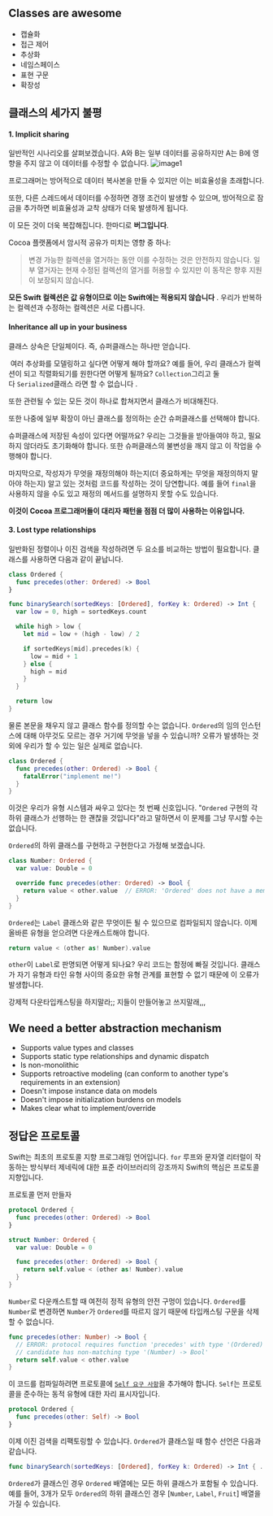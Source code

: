 ## Classes are awesome
* 캡슐화
* 접근 제어
* 추상화
* 네임스페이스
* 표현 구문
* 확장성
## 클래스의 세가지 불평
#### 1. Implicit sharing
일반적인 시나리오를 살펴보겠습니다. A와 B는 일부 데이터를 공유하지만 A는 B에 영향을 주지 않고 이 데이터를 수정할 수 없습니다.
![image1](https://www.wwdcnotes.com/images/notes/wwdc15/408/problem_implicit_sharing.png)

프로그래머는 방어적으로 데이터 복사본을 만들 수 있지만 이는 비효율성을 초래합니다.

또한, 다른 스레드에서 데이터를 수정하면 경쟁 조건이 발생할 수 있으며, 방어적으로 잠금을 추가하면 비효율성과 교착 상태가 더욱 발생하게 됩니다.

이 모든 것이 더욱 복잡해집니다. 한마디로 **버그입니다**.

Cocoa 플랫폼에서 암시적 공유가 미치는 영향 중 하나:

> 변경 가능한 컬렉션을 열거하는 동안 이를 수정하는 것은 안전하지 않습니다. 일부 열거자는 현재 수정된 컬렉션의 열거를 허용할 수 있지만 이 동작은 향후 지원이 보장되지 않습니다.

**모든 Swift 컬렉션은 값 유형이므로 이는 Swift에는 적용되지 않습니다** . 우리가 반복하는 컬렉션과 수정하는 컬렉션은 서로 다릅니다.
#### Inheritance all up in your business
클래스 상속은 단일체이다. 즉, 슈퍼클래스는 하나만 얻습니다.

 여러 추상화를 모델링하고 싶다면 어떻게 해야 할까요? 예를 들어, 우리 클래스가 컬렉션이 되고 직렬화되기를 원한다면 어떻게 될까요? `Collection`그리고 둘 다 `Serialized`클래스 라면 할 수 없습니다 .

또한 관련될 수 있는 모든 것이 하나로 합쳐지면서 클래스가 비대해진다.

또한 나중에 일부 확장이 아닌 클래스를 정의하는 순간 슈퍼클래스를 선택해야 합니다.

슈퍼클래스에 저장된 속성이 있다면 어떨까요? 우리는 그것들을 받아들여야 하고, 필요하지 않더라도 초기화해야 합니다. 또한 슈퍼클래스의 불변성을 깨지 않고 이 작업을 수행해야 합니다.

마지막으로, 작성자가 무엇을 재정의해야 하는지(더 중요하게는 무엇을 재정의하지 말아야 하는지) 알고 있는 것처럼 코드를 작성하는 것이 당연합니다. 예를 들어 `final`을 사용하지 않을 수도 있고 재정의 메서드를 설명하지 못할 수도 있습니다.

**이것이 Cocoa 프로그래머들이 대리자 패턴을 점점 더 많이 사용하는 이유입니다.**
#### 3. Lost type relationships
일반화된 정렬이나 이진 검색을 작성하려면 두 요소를 비교하는 방법이 필요합니다. 클래스를 사용하면 다음과 같이 끝납니다.
```swift
class Ordered {
  func precedes(other: Ordered) -> Bool
}

func binarySearch(sortedKeys: [Ordered], forKey k: Ordered) -> Int {
  var low = 0, high = sortedKeys.count

  while high > low {
    let mid = low + (high - low) / 2

    if sortedKeys[mid].precedes(k) {
      low = mid + 1
    } else {
      high = mid
    }
  }

  return low
}
```

물론 본문을 채우지 않고 클래스 함수를 정의할 수는 없습니다. `Ordered`의 임의 인스턴스에 대해 아무것도 모르는 경우 거기에 무엇을 넣을 수 있습니까? 오류가 발생하는 것 외에 우리가 할 수 있는 일은 실제로 없습니다.
```swift
class Ordered {
  func precedes(other: Ordered) -> Bool {
    fatalError("implement me!")
  }
}
```

이것은 우리가 유형 시스템과 싸우고 있다는 첫 번째 신호입니다. "`Ordered` 구현의 각 하위 클래스가 선행하는 한 괜찮을 것입니다"라고 말하면서 이 문제를 그냥 무시할 수는 없습니다.

`Ordered`의 하위 클래스를 구현하고 구현한다고 가정해 보겠습니다.
```swift
class Number: Ordered {
  var value: Double = 0

  override func precedes(other: Ordered) -> Bool {
    return value < other.value  // ERROR: 'Ordered' does not have a member named 'value'.
  }
}
```

`Ordered`는 `Label` 클래스와 같은 무엇이든 될 수 있으므로 컴파일되지 않습니다. 이제 올바른 유형을 얻으려면 다운캐스트해야 합니다.
```swift
return value < (other as! Number).value
```

`other`이 `Label`로 판명되면 어떻게 되나요? 우리 코드는 함정에 빠질 것입니다. 클래스가 자기 유형과 타인 유형 사이의 중요한 유형 관계를 표현할 수 없기 때문에 이 오류가 발생합니다.

강제적 다운타입캐스팅을 하지말라;; 지들이 만들어놓고 쓰지말래,,,
## We need a better abstraction mechanism
- Supports value types and classes
- Supports static type relationships and dynamic dispatch
- Is non-monolithic
- Supports retroactive modeling (can conform to another type's requirements in an extension)
- Doesn't impose instance data on models
- Doesn't impose initialization burdens on models
- Makes clear what to implement/override
## 정답은 프로토콜
Swift는 최초의 프로토콜 지향 프로그래밍 언어입니다. `for` 루프와 문자열 리터럴이 작동하는 방식부터 제네릭에 대한 표준 라이브러리의 강조까지 Swift의 핵심은 프로토콜 지향입니다.

프로토콜 먼저 만들자
```swift
protocol Ordered {
  func precedes(other: Ordered) -> Bool
}

struct Number: Ordered {
  var value: Double = 0

  func precedes(other: Ordered) -> Bool {
    return self.value < (other as! Number).value
  }
}
```

`Number`로 다운캐스트할 때 여전히 정적 유형의 안전 구멍이 있습니다. `Ordered`를 `Number`로 변경하면 `Number`가 `Ordered`를 따르지 않기 때문에 타입캐스팅 구문을 삭제할 수 없습니다.

```swift
func precedes(other: Number) -> Bool {
  // ERROR: protocol requires function 'precedes' with type '(Ordered) -> Bool'
  // candidate has non-matching type '(Number) -> Bool'
  return self.value < other.value
}
```

이 코드를 컴파일하려면 프로토콜에 [`Self 요구 사항`](obsidian://open?vault=Valut&file=Swift%2Fself%20vs%20Self)을 추가해야 합니다. `Self`는 프로토콜을 준수하는 동적 유형에 대한 자리 표시자입니다.

```swift
protocol Ordered {
  func precedes(other: Self) -> Bool
}
```

이제 이진 검색을 리팩토링할 수 있습니다. `Ordered`가 클래스일 때 함수 선언은 다음과 같습니다.

```swift
func binarySearch(sortedKeys: [Ordered], forKey k: Ordered) -> Int { ... }
```

`Ordered`가 클래스인 경우 `Ordered` 배열에는 모든 하위 클래스가 포함될 수 있습니다. 예를 들어, 3개가 모두 `Ordered`의 하위 클래스인 경우 [`Number`, `Label`, `Fruit`] 배열을 가질 수 있습니다.